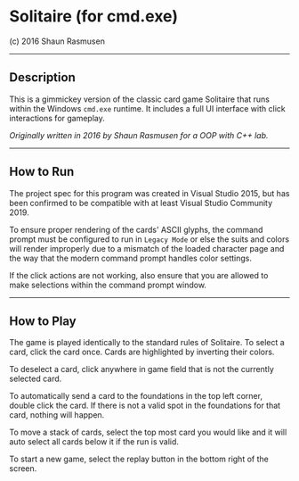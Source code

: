 # Solitaire (for cmd.exe)

(c) 2016 Shaun Rasmusen

---

## Description

This is a gimmickey version of the classic card game Solitaire that runs within
the Windows `cmd.exe` runtime. It includes a full UI interface with click
interactions for gameplay.

_Originally written in 2016 by Shaun Rasmusen for a OOP with C++ lab._

---

## How to Run

The project spec for this program was created in Visual Studio 2015, but has
been confirmed to be compatible with at least Visual Studio Community 2019.

To ensure proper rendering of the cards' ASCII glyphs, the command prompt must
be configured to run in `Legacy Mode` or else the suits and colors will render
improperly due to a mismatch of the loaded character page and the way that the
modern command prompt handles color settings.

If the click actions are not working, also ensure that you are allowed to make
selections within the command prompt window.

---

## How to Play

The game is played identically to the standard rules of Solitaire. To select a
card, click the card once. Cards are highlighted by inverting their colors.

To deselect a card, click anywhere in game field that is not the currently
selected card.

To automatically send a card to the foundations in the top left corner, double
click the card. If there is not a valid spot in the foundations for that card,
nothing will happen.

To move a stack of cards, select the top most card you would like and it will
auto select all cards below it if the run is valid.

To start a new game, select the replay button in the bottom right of the screen.
